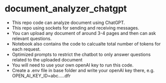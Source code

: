 # document_analyzer_chatgpt
- This repo code can analyze document using ChatGPT. 
- This repo using sockets for sending and receiving messages.
- You can upload any document of around 3-4 pages and then can ask relevant questions. 
- Notebook also contains the code to calcualte total number of tokens for each request.
- Optimized prompts to restrict the chatbot to only answer questions related to the uploaded document
- You will need to use your own openAI key to run this code. 
- Create a .env file in base folder and write your openAI key there, e.g. OPEN_AI_KEY_ID=abc.....dfr
